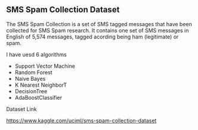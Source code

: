 ## SMS Spam Collection Dataset


The SMS Spam Collection is a set of SMS tagged messages that have been collected for SMS Spam research. It contains one set of SMS messages in English of 5,574 messages, tagged acording being ham (legitimate) or spam.



I have uesd 6 algorithms
* Support Vector Machine 
* Random Forest
* Naive Bayes
* K Nearest NeighborT
* DecisionTree
* AdaBoostClassifier


Dataset Link

https://www.kaggle.com/uciml/sms-spam-collection-dataset
